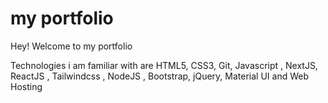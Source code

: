 # my portfolio

Hey! Welcome to my portfolio

Technologies i am familiar with are HTML5, CSS3, Git, Javascript , NextJS, ReactJS , Tailwindcss , NodeJS , Bootstrap, jQuery, Material UI and Web Hosting
